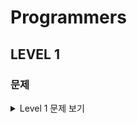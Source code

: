 # Programmers
## LEVEL 1
### 문제

<details>
  <summary>Level 1 문제 보기</summary>
  <div markdown="1">
  
- [2016년](https://github.com/okpyo12/Algorithm/tree/master/Programmers%20Algorithm/Level%201/2016%EB%85%84)
- [가운데 글자 가져오기](https://github.com/okpyo12/Algorithm/tree/master/Programmers%20Algorithm/Level%201/%EA%B0%80%EC%9A%B4%EB%8D%B0%20%EA%B8%80%EC%9E%90%20%EA%B0%80%EC%A0%B8%EC%98%A4%EA%B8%B0)
- [같은 숫자는 싫어](https://github.com/okpyo12/Algorithm/tree/master/Programmers%20Algorithm/Level%201/%EA%B0%99%EC%9D%80%20%EC%88%AB%EC%9E%90%EB%8A%94%20%EC%8B%AB%EC%96%B4)
- [로또의 최고 순위와 최저 순위](https://github.com/okpyo12/Algorithm/tree/master/Programmers%20Algorithm/Level%201/%EB%A1%9C%EB%98%90%EC%9D%98%20%EC%B5%9C%EA%B3%A0%20%EC%88%9C%EC%9C%84%EC%99%80%20%EC%B5%9C%EC%A0%80%20%EC%88%9C%EC%9C%84)
- [문자열을 정수로 바꾸기](https://github.com/okpyo12/Algorithm/tree/master/Programmers%20Algorithm/Level%201/%EB%AC%B8%EC%9E%90%EC%97%B4%EC%9D%84%20%EC%A0%95%EC%88%98%EB%A1%9C%20%EB%B0%94%EA%BE%B8%EA%B8%B0)
- [수박수박수박수박수박수?](https://github.com/okpyo12/Algorithm/tree/master/Programmers%20Algorithm/Level%201/%EC%88%98%EB%B0%95%EC%88%98%EB%B0%95%EC%88%98%EB%B0%95%EC%88%98%EB%B0%95%EC%88%98%EB%B0%95%EC%88%98%3F)
- [숫자 문자열과 영단어](https://github.com/okpyo12/Algorithm/tree/master/Programmers%20Algorithm/Level%201/%EC%88%AB%EC%9E%90%20%EB%AC%B8%EC%9E%90%EC%97%B4%EA%B3%BC%20%EC%98%81%EB%8B%A8%EC%96%B4)
- [시저 암호](https://github.com/okpyo12/Algorithm/tree/master/Programmers%20Algorithm/Level%201/%EC%8B%9C%EC%A0%80%20%EC%95%94%ED%98%B8)
- [신규 아이디 추천](https://github.com/okpyo12/Algorithm/tree/master/Programmers%20Algorithm/Level%201/%EC%8B%A0%EA%B7%9C%20%EC%95%84%EC%9D%B4%EB%94%94%20%EC%B6%94%EC%B2%9C)
- [완주하지 못한 선수](https://github.com/okpyo12/Algorithm/tree/master/Programmers%20Algorithm/Level%201/%EC%99%84%EC%A3%BC%ED%95%98%EC%A7%80%20%EB%AA%BB%ED%95%9C%20%EC%84%A0%EC%88%98)
- [자릿수 더하기](https://github.com/okpyo12/Algorithm/tree/master/Programmers%20Algorithm/Level%201/%EC%9E%90%EB%A6%BF%EC%88%98%20%EB%8D%94%ED%95%98%EA%B8%B0)
- [자연수 뒤집어 배열로 만들기](https://github.com/okpyo12/Algorithm/tree/master/Programmers%20Algorithm/Level%201/%EC%9E%90%EC%97%B0%EC%88%98%20%EB%92%A4%EC%A7%91%EC%96%B4%20%EB%B0%B0%EC%97%B4%EB%A1%9C%20%EB%A7%8C%EB%93%A4%EA%B8%B0)
- [정수 내림차순으로 배치하기](https://github.com/okpyo12/Algorithm/tree/master/Programmers%20Algorithm/Level%201/%EC%A0%95%EC%88%98%20%EB%82%B4%EB%A6%BC%EC%B0%A8%EC%88%9C%EC%9C%BC%EB%A1%9C%20%EB%B0%B0%EC%B9%98%ED%95%98%EA%B8%B0)
- [제일 작은 수 제거하기](https://github.com/okpyo12/Algorithm/tree/master/Programmers%20Algorithm/Level%201/%EC%A0%9C%EC%9D%BC%20%EC%9E%91%EC%9D%80%20%EC%88%98%20%EC%A0%9C%EA%B1%B0%ED%95%98%EA%B8%B0)
- [직사각형 별찍기](https://github.com/okpyo12/Algorithm/tree/master/Programmers%20Algorithm/Level%201/%EC%A7%81%EC%82%AC%EA%B0%81%ED%98%95%20%EB%B3%84%EC%B0%8D%EA%B8%B0)
- [짝수와 홀수](https://github.com/okpyo12/Algorithm/tree/master/Programmers%20Algorithm/Level%201/%EC%A7%9D%EC%88%98%EC%99%80%20%ED%99%80%EC%88%98)
- [쵀대공약수와 최소공배수](https://github.com/okpyo12/Algorithm/tree/master/Programmers%20Algorithm/Level%201/%EC%B5%9C%EB%8C%80%EA%B3%B5%EC%95%BD%EC%88%98%EC%99%80%20%EC%B5%9C%EC%86%8C%EA%B3%B5%EB%B0%B0%EC%88%98)
- [콜라츠 추측](https://github.com/okpyo12/Algorithm/tree/master/Programmers%20Algorithm/Level%201/%EC%BD%9C%EB%9D%BC%EC%B8%A0%20%EC%B6%94%EC%B8%A1)
- [평균 구하기](https://github.com/okpyo12/Algorithm/tree/master/Programmers%20Algorithm/Level%201/%ED%8F%89%EA%B7%A0%20%EA%B5%AC%ED%95%98%EA%B8%B0)
- [하샤드 수](https://github.com/okpyo12/Algorithm/tree/master/Programmers%20Algorithm/Level%201/%ED%95%98%EC%83%A4%EB%93%9C%20%EC%88%98)
- [핸드폰 번호 가리기](https://github.com/okpyo12/Algorithm/tree/master/Programmers%20Algorithm/Level%201/%ED%95%B8%EB%93%9C%ED%8F%B0%20%EB%B2%88%ED%98%B8%20%EA%B0%80%EB%A6%AC%EA%B8%B0)
- [행렬의 덧셈](https://github.com/okpyo12/Algorithm/tree/master/Programmers%20Algorithm/Level%201/%ED%96%89%EB%A0%AC%EC%9D%98%20%EB%8D%A7%EC%85%88)
- [x만큼 간격이 있는 n개의 숫자](https://github.com/okpyo12/Algorithm/tree/master/Programmers%20Algorithm/Level%201/x%EB%A7%8C%ED%81%BC%20%EA%B0%84%EA%B2%A9%EC%9D%B4%20%EC%9E%88%EB%8A%94%20n%EA%B0%9C%EC%9D%98%20%EC%88%AB%EC%9E%90)

  </div>
  </details>